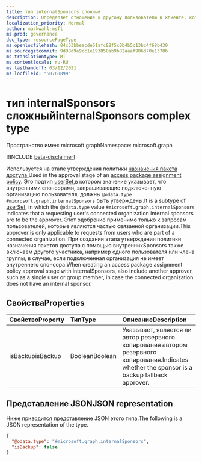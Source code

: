 ```yaml
---
title: тип internalSponsors сложный
description: Определяет отношение к другому пользователю в клиенте, которому будет разрешено в качестве утвержденного.
localization_priority: Normal
author: markwahl-msft
ms.prod: governance
doc_type: resourcePageType
ms.openlocfilehash: 84c53bbeacde51afc88f5c0b4b5c13bc4f68b430
ms.sourcegitcommit: 9d98d9e9cc1e193850ab9b82aaaf906d70e1378b
ms.translationtype: MT
ms.contentlocale: ru-RU
ms.lasthandoff: 03/12/2021
ms.locfileid: "50760899"
---
```

# <a name="internalsponsors-complex-type"></a><span data-ttu-id="7e728-103">тип internalSponsors сложный</span><span class="sxs-lookup"><span data-stu-id="7e728-103">internalSponsors complex type</span></span>

<span data-ttu-id="7e728-104">Пространство имен: microsoft.graph</span><span class="sxs-lookup"><span data-stu-id="7e728-104">Namespace: microsoft.graph</span></span>

[!INCLUDE [beta-disclaimer](../../includes/beta-disclaimer.md)]

<span data-ttu-id="7e728-105">Используется на этапе утверждения политики [назначения пакета доступа.](accesspackageassignmentpolicy.md)</span><span class="sxs-lookup"><span data-stu-id="7e728-105">Used in the approval stage of an [access package assignment policy](accesspackageassignmentpolicy.md).</span></span> <span data-ttu-id="7e728-106">Это подтип [userSet,](userset.md)в котором значение указывает, что внутренними спонсорами, запрашивающие подключенную организацию пользователя, должны `@odata.type` `#microsoft.graph.internalSponsors` быть утверждены.</span><span class="sxs-lookup"><span data-stu-id="7e728-106">It is a subtype of [userSet](userset.md), in which the `@odata.type` value `#microsoft.graph.internalSponsors` indicates that a requesting user's connected organization internal sponsors are to be the approver.</span></span> <span data-ttu-id="7e728-107">Этот одобрение применимо только к запросам пользователей, которые являются частью связанной организации.</span><span class="sxs-lookup"><span data-stu-id="7e728-107">This approver is only applicable to requests from users who are part of a connected organization.</span></span>  <span data-ttu-id="7e728-108">При создании этапа утверждения политики назначения пакетов доступа с помощью внутреннихSponsors также включаем другого участника, например одного пользователя или члена группы, в случае, если подключенная организация не имеет внутреннего спонсора.</span><span class="sxs-lookup"><span data-stu-id="7e728-108">When creating an access package assignment policy approval stage with internalSponsors, also include another approver, such as a single user or group member, in case the connected organization does not have an internal sponsor.</span></span>

## <a name="properties"></a><span data-ttu-id="7e728-109">Свойства</span><span class="sxs-lookup"><span data-stu-id="7e728-109">Properties</span></span>

| <span data-ttu-id="7e728-110">Свойство</span><span class="sxs-lookup"><span data-stu-id="7e728-110">Property</span></span>                     | <span data-ttu-id="7e728-111">Тип</span><span class="sxs-lookup"><span data-stu-id="7e728-111">Type</span></span>                      | <span data-ttu-id="7e728-112">Описание</span><span class="sxs-lookup"><span data-stu-id="7e728-112">Description</span></span> |
| :--------------------------- | :------------------------ | :---------- |
| <span data-ttu-id="7e728-113">isBackup</span><span class="sxs-lookup"><span data-stu-id="7e728-113">isBackup</span></span> | <span data-ttu-id="7e728-114">Boolean</span><span class="sxs-lookup"><span data-stu-id="7e728-114">Boolean</span></span> | <span data-ttu-id="7e728-115">Указывает, является ли автор резервного копирования автором резервного копирования.</span><span class="sxs-lookup"><span data-stu-id="7e728-115">Indicates whether the sponsor is a backup fallback approver.</span></span> |

## <a name="json-representation"></a><span data-ttu-id="7e728-116">Представление JSON</span><span class="sxs-lookup"><span data-stu-id="7e728-116">JSON representation</span></span>

<span data-ttu-id="7e728-117">Ниже приводится представление JSON этого типа.</span><span class="sxs-lookup"><span data-stu-id="7e728-117">The following is a JSON representation of the type.</span></span>

<!-- {
  "blockType": "resource",
  "optionalProperties": [

  ],
  "@odata.type": "microsoft.graph.internalSponsors",
  "baseType": "microsoft.graph.userSet"
}-->

```json
{
  "@odata.type": "#microsoft.graph.internalSponsors",
  "isBackup": false
}
```


<!-- uuid: 16cd6b66-4b1a-43a1-adaf-3a886856ed98
2019-02-04 14:57:30 UTC -->
<!-- {
  "type": "#page.annotation",
  "description": "internalSponsor complex type",
  "keywords": "",
  "section": "documentation",
  "tocPath": ""
}-->


